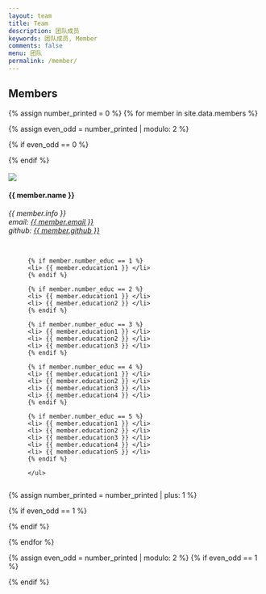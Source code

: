 ```yaml
---
layout: team
title: Team
description: 团队成员
keywords: 团队成员, Member
comments: false
menu: 团队
permalink: /member/
---
```


## Members
{% assign number_printed = 0 %}
{% for member in site.data.members %}

{% assign even_odd = number_printed | modulo: 2 %}

{% if even_odd == 0 %}
<div class="row">
{% endif %}

<div class="col-sm-6 ">
<div class="row">
	<div class="col-sm-3 col-sm-push-1 center-block"><br>
		<a href="{{ site.url }}{{ site.baseurl }}/member/{{ member.name }}"  >	
		<img src="{{ site.url }}{{ site.baseurl }}/images/teampic/{{ member.photo }}" class=" img-responsive img-rounded"/></a>
	</div>
	<div class="col-sm-8 col-sm-push-1">
	  <h4>{{ member.name }}</h4>
	  <i>{{ member.info }}
	  <br>email: <a href="{{ member.email }}">{{ member.email }}</a><br>github: <a href="https://github.com/{{ member.github }}">{{ member.github }}</a></i>
	</div>
</div>
<br>
 <ul style="overflow: hidden">
	  
	  {% if member.number_educ == 1 %}
	  <li> {{ member.education1 }} </li>
	  {% endif %}
	  
	  {% if member.number_educ == 2 %}
	  <li> {{ member.education1 }} </li>
	  <li> {{ member.education2 }} </li>
	  {% endif %}
	  
	  {% if member.number_educ == 3 %}
	  <li> {{ member.education1 }} </li>
	  <li> {{ member.education2 }} </li>
	  <li> {{ member.education3 }} </li>
	  {% endif %}
	  
	  {% if member.number_educ == 4 %}
	  <li> {{ member.education1 }} </li>
	  <li> {{ member.education2 }} </li>
	  <li> {{ member.education3 }} </li>
	  <li> {{ member.education4 }} </li>
	  {% endif %}
	 
	  {% if member.number_educ == 5 %}
	  <li> {{ member.education1 }} </li>
	  <li> {{ member.education2 }} </li>
	  <li> {{ member.education3 }} </li>
	  <li> {{ member.education4 }} </li>
	  <li> {{ member.education5 }} </li>
	  {% endif %}
	  
	  </ul>	
</div>

{% assign number_printed = number_printed | plus: 1 %}

{% if even_odd == 1 %}
</div>
{% endif %}

{% endfor %}

{% assign even_odd = number_printed | modulo: 2 %}
{% if even_odd == 1 %}
</div>
{% endif %}
